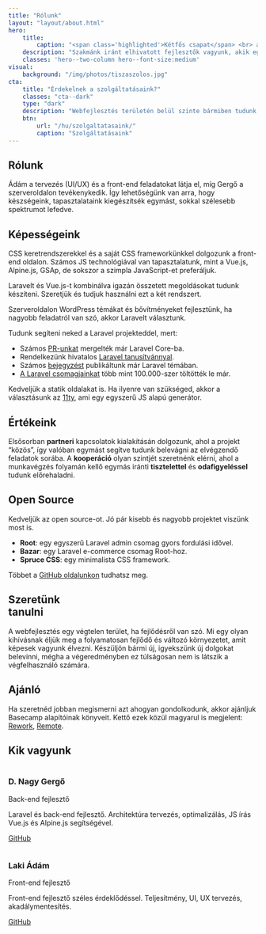 ```yaml
---
title: "Rólunk"
layout: "layout/about.html"
hero:
    title:
        caption: "<span class='highlighted'>Kétfős csapat</span> <br> ami sokat tud"
    description: "Szakmánk iránt elhivatott fejlesztők vagyunk, akik együtt tanulnak, fejlődnek, publikálnak és alkotnak."
    classes: 'hero--two-column hero--font-size:medium'
visual:
    background: "/img/photos/tiszaszolos.jpg"
cta:
    title: "Érdekelnek a szolgáltatásaink?"
    classes: "cta--dark"
    type: "dark"
    description: "Webfejlesztés területén belül szinte bármiben tudunk segíteni, legyen egy új weboldal, vagy egy egyedi alkalmazás."
    btn:
        url: "/hu/szolgaltatasaink/"
        caption: "Szolgáltatásaink"
---
```


<div class="l-post l-post--narrow">
    <div class="container container--narrow">
        <div class="l-post__list">
            <div class="text-card text-card--two-column">
                <h2 class="text-card__title">Rólunk</h2>
                <div class="post-content">
                    <p>Ádám a tervezés (UI/UX) és a front-end feladatokat látja el, míg Gergő a szerveroldalon tevékenykedik. Így lehetőségünk van arra, hogy készségeink, tapasztalataink kiegészítsék egymást, sokkal szélesebb spektrumot lefedve.</p>
                </div>
            </div>
            <div class="text-card text-card--two-column">
                <h2 class="text-card__title">Képességeink</h2>
                <div class="post-content">
                    <p>CSS keretrendszerekkel és a saját CSS frameworkünkkel dolgozunk a front-end oldalon. Számos JS technológiával van tapasztalatunk, mint a Vue.js, Alpine.js, GSAp, de sokszor a szimpla JavaScript-et preferáljuk.</p>
                    <p>Laravelt és Vue.js-t kombinálva igazán összetett megoldásokat tudunk készíteni. Szeretjük és tudjuk használni ezt a két rendszert.</p>
                    <p>Szerveroldalon WordPress témákat és bővítményeket fejlesztünk, ha nagyobb feladatról van szó, akkor Laravelt választunk.</p>
                    <p>Tudunk segíteni neked a Laravel projekteddel, mert:</p>
                    <ul>
                        <li>Számos <a href="https://github.com/laravel/framework/commits?author=iamgergo">PR-unkat</a> mergelték már Laravel Core-ba.</li>
                        <li>Rendelkezünk hivatalos <a href="https://exam.laravelcert.com/is/D-Nagy-Gergo/certified-since/2020-06-23">Laravel tanusítvánnyal</a>.</li>
                        <li>Számos <a href="https://pineco.de/category/laravel/">bejegyzést</a> publikáltunk már Laravel témában.</li>
                        <li><a href="https://packagist.org/users/conedevelopment/packages/">A Laravel csomagjainkat</a> több mint 100.000-szer töltötték le már.</li>
                    </ul>
                    <p>Kedveljük a statik oldalakat is. Ha ilyenre van szükséged, akkor a választásunk az <a href="https://www.11ty.dev/">11ty</a>, ami egy egyszerű JS alapú generátor.</p>
                </div>
            </div>
            <div class="text-card text-card--two-column">
                <h2 class="text-card__title">Értékeink</h2>
                <div class="post-content">
                    <p>
                        Elsősorban <strong>partneri</strong> kapcsolatok kialakításán dolgozunk, ahol a projekt “közös”, így valóban egymást segítve tudunk belevágni az elvégzendő feladatok sorába. A <strong>kooperáció</strong> olyan szintjét szeretnénk elérni, ahol a munkavégzés folyamán kellő egymás iránti <strong>tisztelettel</strong> és <strong>odafigyeléssel</strong> tudunk előrehaladni.
                    </p>
                </div>
            </div>
            <div class="text-card text-card--two-column">
                <h2 class="text-card__title">Open Source</h2>
                <div class="post-content">
                    <p>Kedveljük az open source-ot. Jó pár kisebb és nagyobb projektet viszünk most is.</p>
                    <ul>
                        <li><strong>Root</strong>: egy egyszerű Laravel admin csomag gyors fordulási idővel.</li>
                        <li><strong>Bazar</strong>: egy Laravel e-commerce csomag Root-hoz.</li>
                        <li><strong>Spruce CSS</strong>: egy minimalista CSS framework.</li>
                    </ul>
                    <p>Többet a <a href="https://github.com/conedevelopment">GitHub oldalunkon</a> tudhatsz meg.</p>
                </div>
            </div>
            <div class="text-card text-card--two-column">
                <h2 class="text-card__title">Szeretünk<br>tanulni</h2>
                <div class="post-content">
                    <p>A webfejlesztés egy végtelen terület, ha fejlődésről van szó. Mi egy olyan kihívásnak éljük meg a folyamatosan fejlődő és változó környezetet, amit képesek vagyunk élvezni. Készüljön bármi új, igyekszünk új dolgokat belevinni, mégha a végeredményben ez túlságosan nem is látszik a végfelhasználó számára.</p>
                </div>
            </div>
            <div class="text-card text-card--two-column">
                <h2 class="text-card__title">Ajánló</h2>
                <div class="post-content">
                    <p>Ha szeretnéd jobban megismerni azt ahogyan gondolkodunk, akkor ajánljuk Basecamp alapítóinak könyveit. Kettő ezek közül magyarul is megjelent: <a href="https://www.libri.hu/konyv/jason_fried.rework.html">Rework</a>, <a href="https://www.libri.hu/konyv/jason_fried.remote.html">Remote</a>.</p>
                </div>
            </div>
            <div class="text-card text-card--two-column">
                <h2 class="text-card__title">Kik vagyunk</h2>
                <div class="l-team-member">
                    <div class="team-member-card">
                        <div class="team-member-card__header">
                            <img src="//secure.gravatar.com/avatar/511c68b33bbb4e963fb2605fcef8a5fb?s=128&amp;d=mm&amp;r=g" alt="" class="team-member-card__avatar">
                            <div class="team-member-card__caption">
                                <h3 class="team-member-card__name">D. Nagy Gergő</h3>
                                <p class="team-member-card__job">Back-end fejlesztő</p>
                            </div>
                        </div>
                        <div class="team-member-card__body">
                            <p>Laravel és back-end fejlesztő. Architektúra tervezés, optimalizálás, JS írás Vue.js és Alpine.js segítségével.</p>
                            <p><a href="https://github.com/iamgergo" target="_blank" rel="noopener">GitHub</a>
                            </p>
                        </div>
                    </div>
                    <div class="team-member-card">
                        <div class="team-member-card__header">
                            <img src="//secure.gravatar.com/avatar/fd9479a898c593601efd2fe758a86dba?s=128&amp;d=mm&amp;r=g" alt="" class="team-member-card__avatar">
                            <div class="team-member-card__caption">
                                <h3 class="team-member-card__name">Laki Ádám</h3>
                                <p class="team-member-card__job">Front-end fejlesztő</p>
                            </div>
                        </div>
                        <div class="team-member-card__body">
                            <p>Front-end fejlesztő széles érdeklődéssel. Teljesítmény, UI, UX tervezés, akadálymentesítés.</p>
                            <p><a href="https://github.com/adamlaki" target="_blank" rel="noopener">GitHub</a></p>
                        </div>
                    </div>
                </div>
            </div>
        </div>
    </div>
</div>
